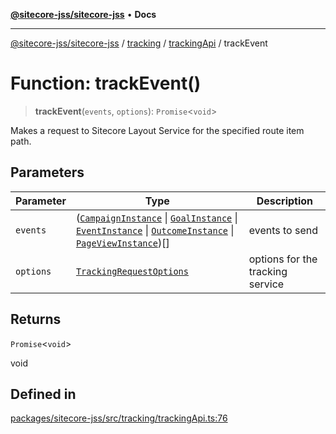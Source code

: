 [**@sitecore-jss/sitecore-jss**](../../../../README.md) • **Docs**

***

[@sitecore-jss/sitecore-jss](../../../../README.md) / [tracking](../../../README.md) / [trackingApi](../README.md) / trackEvent

# Function: trackEvent()

> **trackEvent**(`events`, `options`): `Promise`\<`void`\>

Makes a request to Sitecore Layout Service for the specified route item path.

## Parameters

| Parameter | Type | Description |
| ------ | ------ | ------ |
| `events` | ([`CampaignInstance`](../../../interfaces/CampaignInstance.md) \| [`GoalInstance`](../../../interfaces/GoalInstance.md) \| [`EventInstance`](../../../interfaces/EventInstance.md) \| [`OutcomeInstance`](../../../interfaces/OutcomeInstance.md) \| [`PageViewInstance`](../../../interfaces/PageViewInstance.md))[] | events to send |
| `options` | [`TrackingRequestOptions`](../../../interfaces/TrackingRequestOptions.md) | options for the tracking service |

## Returns

`Promise`\<`void`\>

void

## Defined in

[packages/sitecore-jss/src/tracking/trackingApi.ts:76](https://github.com/Sitecore/jss/blob/991c8f57eceef710471966b7c855981e4aac1ded/packages/sitecore-jss/src/tracking/trackingApi.ts#L76)
